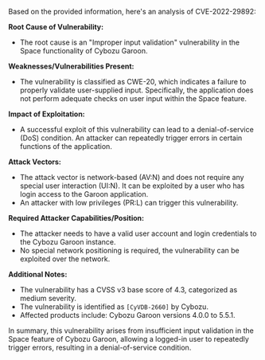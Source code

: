 Based on the provided information, here's an analysis of CVE-2022-29892:

**Root Cause of Vulnerability:**
- The root cause is an "Improper input validation" vulnerability in the Space functionality of Cybozu Garoon.

**Weaknesses/Vulnerabilities Present:**
- The vulnerability is classified as CWE-20, which indicates a failure to properly validate user-supplied input. Specifically, the application does not perform adequate checks on user input within the Space feature.

**Impact of Exploitation:**
- A successful exploit of this vulnerability can lead to a denial-of-service (DoS) condition. An attacker can repeatedly trigger errors in certain functions of the application.

**Attack Vectors:**
- The attack vector is network-based (AV:N) and does not require any special user interaction (UI:N). It can be exploited by a user who has login access to the Garoon application.
- An attacker with low privileges (PR:L) can trigger this vulnerability.

**Required Attacker Capabilities/Position:**
- The attacker needs to have a valid user account and login credentials to the Cybozu Garoon instance.
- No special network positioning is required, the vulnerability can be exploited over the network.

**Additional Notes:**
- The vulnerability has a CVSS v3 base score of 4.3, categorized as medium severity.
- The vulnerability is identified as `[CyVDB-2660]` by Cybozu.
- Affected products include: Cybozu Garoon versions 4.0.0 to 5.5.1.

In summary, this vulnerability arises from insufficient input validation in the Space feature of Cybozu Garoon, allowing a logged-in user to repeatedly trigger errors, resulting in a denial-of-service condition.
